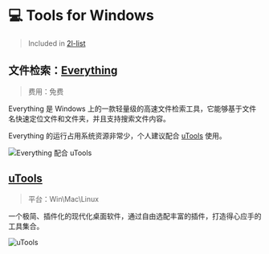 # 💻 Tools for Windows

> Included in [2l-list](https://github.com/waringhu/2l-list)

## 文件检索：[Everything](https://www.voidtools.com/zh-cn/)

> 费用：免费

Everything 是 Windows 上的一款轻量级的高速文件检索工具，它能够基于文件名快速定位文件和文件夹，并且支持搜索文件内容。

Everything 的运行占用系统资源非常少，个人建议配合 [uTools](https://u.tools/) 使用。

![Everything 配合 uTools](https://cdn.jsdelivr.net/gh/waringhu/simp-CDN/2l-list/windows-tool/Everything.png)

## [uTools](https://u.tools/)

> 平台：Win\Mac\Linux

一个极简、插件化的现代化桌面软件，通过自由选配丰富的插件，打造得心应手的工具集合。

![uTools](https://cdn.jsdelivr.net/gh/waringhu/simp-CDN/2l-list/windows-tool/uTools.png)

